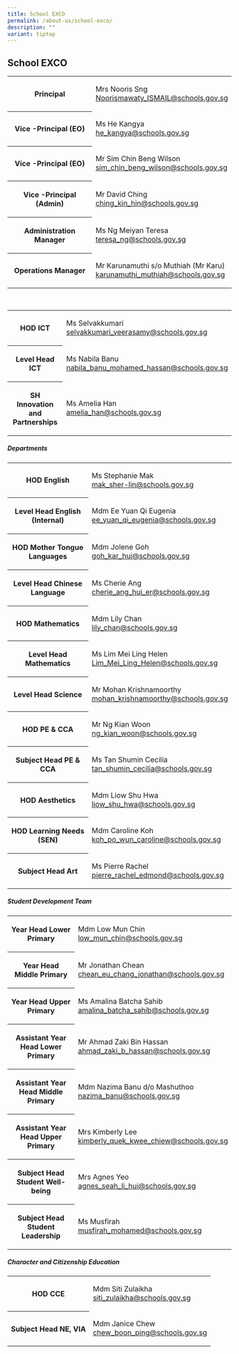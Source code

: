 ```yaml
---
title: School EXCO
permalink: /about-us/school-exco/
description: ""
variant: tiptap
---
```

<h2><strong>School EXCO</strong></h2>
<p></p>
<table style="minWidth: 50px">
<colgroup>
<col>
<col>
</colgroup>
<tbody>
<tr>
<th rowspan="1" colspan="1">
<p>Principal
<br>
</p>
</th>
<td rowspan="1" colspan="1">
<p>Mrs Nooris Sng
<br><a href="mailto:Noorismawaty_ISMAIL@schools.gov.sg" rel="noopener noreferrer nofollow" target="_blank">Noorismawaty_ISMAIL@schools.gov.sg</a> 
<br>
</p>
</td>
</tr>
<tr>
<th rowspan="1" colspan="1">
<p>Vice -Principal (EO)</p>
</th>
<td rowspan="1" colspan="1">
<p>Ms He Kangya
<br><a href="mailto:he_kangya@schools.gov.sg" rel="noopener noreferrer nofollow" target="_blank">he_kangya@schools.gov.sg</a> 
<br>
</p>
</td>
</tr>
<tr>
<th rowspan="1" colspan="1">
<p>Vice -Principal (EO)</p>
</th>
<td rowspan="1" colspan="1">
<p>Mr Sim Chin Beng Wilson
<br><a href="mailto:sim_chin_beng_wilson@schools.gov.sg" rel="noopener noreferrer nofollow" target="_blank">sim_chin_beng_wilson@schools.gov.sg</a>
</p>
</td>
</tr>
<tr>
<th rowspan="1" colspan="1">
<p>Vice -Principal (Admin)
<br>
</p>
</th>
<td rowspan="1" colspan="1">
<p>Mr David Ching
<br><a href="ching_kin_hin@schools.gov.sg" rel="noopener nofollow" target="_blank">ching_kin_hin@schools.gov.sg</a>
</p>
</td>
</tr>
<tr>
<th rowspan="1" colspan="1">
<p>Administration Manager</p>
</th>
<td rowspan="1" colspan="1">
<p>Ms Ng Meiyan Teresa
<br><a href="teresa_ng@schools.gov.sg" rel="noopener noreferrer nofollow" target="_blank">teresa_ng@schools.gov.sg</a>
<br>
</p>
</td>
</tr>
<tr>
<th rowspan="1" colspan="1">
<p>Operations Manager</p>
</th>
<td rowspan="1" colspan="1">
<p>Mr Karunamuthi s/o Muthiah (Mr Karu)
<br><a href="mailto:karunamuthi_muthiah@schools.gov.sg" rel="noopener noreferrer nofollow" target="_blank">karunamuthi_muthiah@schools.gov.sg</a>
</p>
</td>
</tr>
</tbody>
</table>
<p>
<br>
</p>
<table style="minWidth: 50px">
<colgroup>
<col>
<col>
</colgroup>
<tbody>
<tr>
<th rowspan="1" colspan="1">
<p>HOD ICT</p>
</th>
<td rowspan="1" colspan="1">
<p>Ms Selvakkumari
<br><a href="mailto:selvakkumari_veerasamy@schools.gov.sg" rel="noopener noreferrer nofollow" target="_blank">selvakkumari_veerasamy@schools.gov.sg</a>
</p>
</td>
</tr>
<tr>
<th rowspan="1" colspan="1">
<p>Level Head ICT</p>
</th>
<td rowspan="1" colspan="1">
<p>Ms Nabila Banu
<br><a href="mailto:nabila_banu_mohamed_hassan@schools.gov.sg" rel="noopener noreferrer nofollow" target="_blank">nabila_banu_mohamed_hassan@schools.gov.sg</a>
</p>
</td>
</tr>
<tr>
<th rowspan="1" colspan="1">
<p>SH Innovation and Partnerships</p>
</th>
<td rowspan="1" colspan="1">
<p>Ms Amelia Han
<br><a href="amelia_han@schools.gov.sg" rel="noopener nofollow" target="_blank">amelia_han@schools.gov.sg</a>
</p>
</td>
</tr>
</tbody>
</table>
<h5>Departments</h5>
<p></p>
<table style="minWidth: 50px">
<colgroup>
<col>
<col>
</colgroup>
<tbody>
<tr>
<th rowspan="1" colspan="1">
<p>HOD English</p>
</th>
<td rowspan="1" colspan="1">
<p>Ms Stephanie Mak
<br><a href="mailto:mak_sher-lin@schools.gov.sg" rel="noopener noreferrer nofollow" target="_blank">mak_sher-lin@schools.gov.sg</a> 
<br>
</p>
</td>
</tr>
<tr>
<th rowspan="1" colspan="1">
<p>Level Head English (Internal)</p>
</th>
<td rowspan="1" colspan="1">
<p>Mdm Ee Yuan Qi Eugenia
<br><a href="mailto:ee_yuan_qi_eugenia@schools.gov.sg" rel="noopener noreferrer nofollow" target="_blank">ee_yuan_qi_eugenia@schools.gov.sg</a>
</p>
</td>
</tr>
<tr>
<th rowspan="1" colspan="1">
<p>HOD Mother Tongue Languages</p>
</th>
<td rowspan="1" colspan="1">
<p>Mdm Jolene Goh
<br><a href="mailto:goh_kar_hui@schools.gov.sg" rel="noopener noreferrer nofollow" target="_blank">goh_kar_hui@schools.gov.sg</a> 
<br>
</p>
</td>
</tr>
<tr>
<th rowspan="1" colspan="1">
<p>Level Head Chinese Language</p>
</th>
<td rowspan="1" colspan="1">
<p>Ms Cherie Ang
<br><a href="cherie_ang_hui_er@schools.gov.sg" rel="noopener nofollow" target="_blank">cherie_ang_hui_er@schools.gov.sg</a>
</p>
</td>
</tr>
<tr>
<th rowspan="1" colspan="1">
<p>HOD Mathematics</p>
</th>
<td rowspan="1" colspan="1">
<p>Mdm Lily Chan
<br><a href="mailto:lily_chan@schools.gov.sg" rel="noopener noreferrer nofollow" target="_blank">lily_chan@schools.gov.sg</a>
</p>
</td>
</tr>
<tr>
<th rowspan="1" colspan="1">
<p>Level Head Mathematics</p>
</th>
<td rowspan="1" colspan="1">
<p>Ms Lim Mei Ling Helen
<br><a href="mailto:Lim_Mei_Ling_Helen@schools.gov.sg" rel="noopener noreferrer nofollow" target="_blank">Lim_Mei_Ling_Helen@schools.gov.sg</a>
</p>
</td>
</tr>
<tr>
<th rowspan="1" colspan="1">
<p>Level Head Science</p>
</th>
<td rowspan="1" colspan="1">
<p>Mr Mohan Krishnamoorthy
<br><a href="mailto:mohan_krishnamoorthy@schools.gov.sg" rel="noopener noreferrer nofollow" target="_blank">mohan_krishnamoorthy@schools.gov.sg</a>
</p>
</td>
</tr>
<tr>
<th rowspan="1" colspan="1">
<p>HOD PE &amp; CCA</p>
</th>
<td rowspan="1" colspan="1">
<p>Mr Ng Kian Woon
<br><a href="mailto:ng_kian_woon@schools.gov.sg" rel="noopener noreferrer nofollow" target="_blank">ng_kian_woon@schools.gov.sg</a>
</p>
</td>
</tr>
<tr>
<th rowspan="1" colspan="1">
<p>Subject Head PE &amp; CCA</p>
</th>
<td rowspan="1" colspan="1">
<p>Ms Tan Shumin Cecilia
<br><a href="mailto:tan_shumin_cecilia@schools.gov.sg" rel="noopener noreferrer" target="_blank">tan_shumin_cecilia@schools.gov.sg</a>
</p>
</td>
</tr>
<tr>
<th rowspan="1" colspan="1">
<p>HOD Aesthetics</p>
</th>
<td rowspan="1" colspan="1">
<p>Mdm Liow Shu Hwa
<br><a href="mailto:liow_shu_hwa@schools.gov.sg" rel="noopener noreferrer nofollow" target="_blank">liow_shu_hwa@schools.gov.sg</a>
</p>
</td>
</tr>
<tr>
<th rowspan="1" colspan="1">
<p>HOD Learning Needs (SEN)</p>
</th>
<td rowspan="1" colspan="1">
<p>Mdm Caroline Koh
<br><a href="mailto:koh_po_wun_caroline@schools.gov.sg" rel="noopener noreferrer nofollow" target="_blank">koh_po_wun_caroline@schools.gov.sg</a>
</p>
</td>
</tr>
<tr>
<th rowspan="1" colspan="1">
<p>Subject Head Art</p>
</th>
<td rowspan="1" colspan="1">
<p>Ms Pierre Rachel
<br><a href="mailto:pierre_rachel_edmond@schools.gov.sg" rel="noopener noreferrer nofollow" target="_blank">pierre_rachel_edmond@schools.gov.sg</a>
</p>
</td>
</tr>
</tbody>
</table>
<h5>Student Development Team<br></h5>
<table style="minWidth: 50px">
<colgroup>
<col>
<col>
</colgroup>
<tbody>
<tr>
<th rowspan="1" colspan="1">
<p>Year Head Lower Primary</p>
</th>
<td rowspan="1" colspan="1">
<p>Mdm Low Mun Chin
<br><a href="mailto:low_mun_chin@schools.gov.sg" rel="noopener noreferrer nofollow" target="_blank">low_mun_chin@schools.gov.sg</a> 
<br>
</p>
</td>
</tr>
<tr>
<th rowspan="1" colspan="1">
<p>Year Head Middle Primary</p>
</th>
<td rowspan="1" colspan="1">
<p>Mr Jonathan Chean
<br><a href="mailto:chean_eu_chang_jonathan@schools.gov.sg" rel="noopener noreferrer nofollow" target="_blank">chean_eu_chang_jonathan@schools.gov.sg</a>
</p>
</td>
</tr>
<tr>
<th rowspan="1" colspan="1">
<p>Year Head Upper Primary</p>
</th>
<td rowspan="1" colspan="1">
<p>Ms Amalina Batcha Sahib
<br><a href="amalina_batcha_sahib@schools.gov.sg" rel="noopener noreferrer nofollow" target="_blank">amalina_batcha_sahib@schools.gov.sg</a>
</p>
</td>
</tr>
<tr>
<th rowspan="1" colspan="1">
<p>Assistant Year Head Lower Primary</p>
</th>
<td rowspan="1" colspan="1">
<p>Mr Ahmad Zaki Bin Hassan
<br><a href="mailto:ahmad_zaki_b_hassan@schools.gov.sg" rel="noopener noreferrer nofollow" target="_blank">ahmad_zaki_b_hassan@schools.gov.sg</a>
</p>
</td>
</tr>
<tr>
<th rowspan="1" colspan="1">
<p>Assistant Year Head Middle Primary</p>
</th>
<td rowspan="1" colspan="1">
<p>Mdm Nazima Banu d/o Mashuthoo
<br><a href="mailto:nazima_banu@schools.gov.sg" rel="noopener noreferrer nofollow" target="_blank">nazima_banu@schools.gov.sg</a>
</p>
</td>
</tr>
<tr>
<th rowspan="1" colspan="1">
<p>Assistant Year Head Upper Primary</p>
</th>
<td rowspan="1" colspan="1">
<p>Mrs Kimberly Lee
<br><a href="mailto:kimberly_quek_kwee_chiew@schools.gov.sg" rel="noopener noreferrer nofollow" target="_blank">kimberly_quek_kwee_chiew@schools.gov.sg</a>
</p>
</td>
</tr>
<tr>
<th rowspan="1" colspan="1">
<p>Subject Head Student Well-being</p>
</th>
<td rowspan="1" colspan="1">
<p>Mrs Agnes Yeo
<br><a href="mailto:agnes_seah_li_hui@schools.gov.sg" rel="noopener noreferrer nofollow" target="_blank">agnes_seah_li_hui@schools.gov.sg</a>
</p>
</td>
</tr>
<tr>
<th rowspan="1" colspan="1">
<p>Subject Head Student Leadership</p>
</th>
<td rowspan="1" colspan="1">
<p>Ms Musfirah
<br><a href="mailto:musfirah_mohamed@schools.gov.sg" rel="noopener noreferrer nofollow" target="_blank">musfirah_mohamed@schools.gov.sg</a>
</p>
</td>
</tr>
</tbody>
</table>
<h5>Character and Citizenship Education</h5>
<p></p>
<table style="minWidth: 50px">
<colgroup>
<col>
<col>
</colgroup>
<tbody>
<tr>
<th rowspan="1" colspan="1">
<p>HOD CCE</p>
</th>
<td rowspan="1" colspan="1">
<p>Mdm Siti Zulaikha
<br><a href="mailto:siti_zulaikha@schools.gov.sg" rel="noopener noreferrer nofollow" target="_blank">siti_zulaikha@schools.gov.sg</a> 
<br>
</p>
</td>
</tr>
<tr>
<th rowspan="1" colspan="1">
<p>Subject Head NE, VIA</p>
</th>
<td rowspan="1" colspan="1">
<p>Mdm Janice Chew
<br><a href="mailto:chew_boon_ping@schools.gov.sg" rel="noopener noreferrer nofollow" target="_blank">chew_boon_ping@schools.gov.sg</a> 
<br>
</p>
</td>
</tr>
</tbody>
</table>
<p></p>